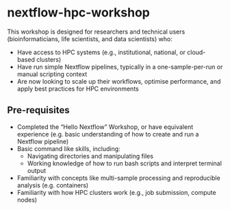 # nextflow-hpc-workshop

This workshop is designed for researchers and technical users (bioinformaticians, life scientists, and data scientists) who:
  -  Have access to HPC systems (e.g., institutional, national, or cloud-based clusters)
  -  Have run simple Nextflow pipelines, typically in a one-sample-per-run or manual scripting context
  -  Are now looking to scale up their workflows, optimise performance, and apply best practices for HPC environments
 
## Pre-requisites 
-  Completed the “Hello Nextflow” Workshop, or have equivalent experience (e.g. basic understanding of how to create and run a Nextflow pipeline)
-  Basic command like skills, including:
    -  Navigating directories and manipulating files
    -  Working knowledge of how to run bash scripts and interpret terminal output
-  Familiarity with concepts like multi-sample processing and reproducible analysis (e.g. containers)
-  Familiarity with how HPC clusters work (e.g., job submission, compute nodes)

  
 
